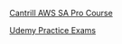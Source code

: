 [Cantrill AWS SA Pro Course](https://learn.cantrill.io/courses/enrolled/895720)

[Udemy Practice Exams](https://www.udemy.com/course/practice-exam-aws-certified-solutions-architect-professional)